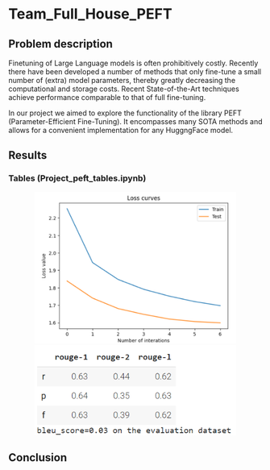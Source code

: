 # Team_Full_House_PEFT

## Problem description

Finetuning of Large Language models is often prohibitively costly. Recently there have been developed a number of methods that only fine-tune a small number of (extra) model parameters, thereby greatly decreasing the computational and storage costs. Recent State-of-the-Art techniques achieve performance comparable to that of full fine-tuning.

In our project we aimed to explore the functionality of the library PEFT (Parameter-Efficient Fine-Tuning). It encompasses many SOTA methods and allows for a convenient implementation for any HuggngFace model.

## Results
### Tables (Project_peft_tables.ipynb)

<p align="center"><img src="images/loss_tables_lora.png" width="400" /> <img src="images/metrics_tables_lora.png" width="400" /> </p>
<!-- <p align="right"><img src="images/metrics_tables_lora.png" width="400" /></p> -->


## Conclusion
